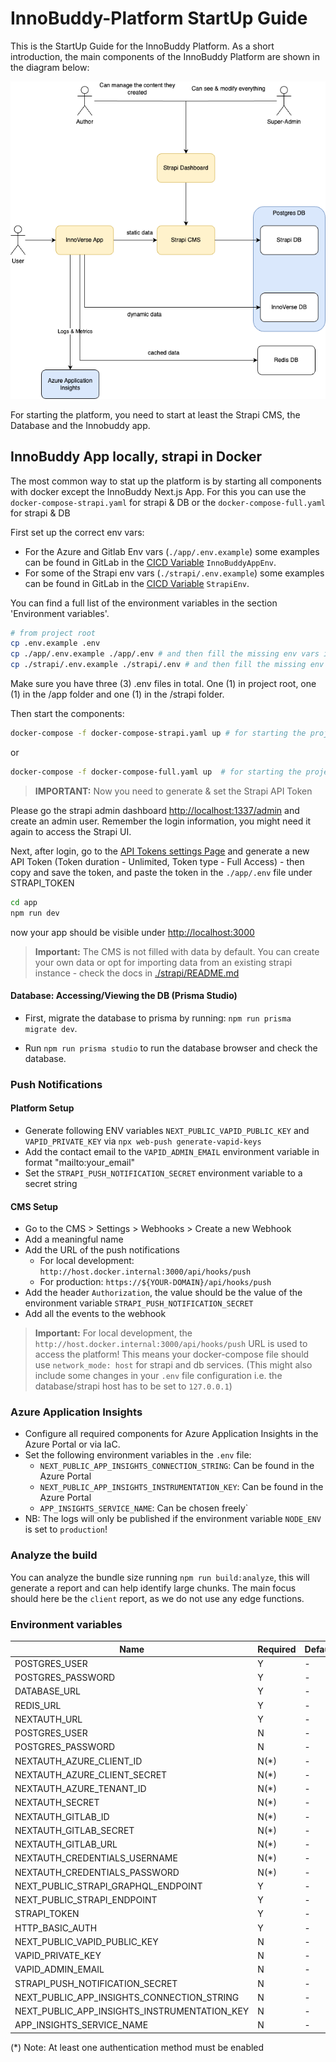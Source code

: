 # InnoBuddy-Platform StartUp Guide

This is the StartUp Guide for the InnoBuddy Platform.
As a short introduction, the main components of the InnoBuddy Platform are shown in the diagram below:

![arch](./docs/innoplatform.png)

For starting the platform, you need to start at least the Strapi CMS, the Database and the Innobuddy app.

## InnoBuddy App locally, strapi in Docker

The most common way to stat up the platform is by starting all components with docker except the InnoBuddy Next.js App.
For this you can use the `docker-compose-strapi.yaml` for strapi & DB or the `docker-compose-full.yaml` for strapi & DB

First set up the correct env vars:

- For the Azure and Gitlab Env vars (`./app/.env.example`) some examples can be found in GitLab in
  the [CICD Variable](***URL_REMOVED***) `InnoBuddyAppEnv`.
- For some of the Strapi env vars (`./strapi/.env.example`) some examples can be found in GitLab in
  the [CICD Variable](***URL_REMOVED***) `StrapiEnv`.

You can find a full list of the environment variables in the section 'Environment variables'.

```bash
# from project root
cp .env.example .env
cp ./app/.env.example ./app/.env # and then fill the missing env vars in /app
cp ./strapi/.env.example ./strapi/.env # and then fill the missing env vars in /strapi
```

Make sure you have three (3) .env files in total. One (1) in project root, one (1) in the /app folder and one (1) in the
/strapi folder.

Then start the components:

```bash
docker-compose -f docker-compose-strapi.yaml up # for starting the project with strapi
```

or

```bash
docker-compose -f docker-compose-full.yaml up  # for starting the project with strapi
```

> **IMPORTANT:**
> Now you need to generate & set the Strapi API Token

Please go the strapi admin dashboard [http://localhost:1337/admin](http://localhost:1337/admin) and create an admin
user. Remember the login information, you might need it again to access the Strapi UI.

Next, after login, go to the [API Tokens settings Page](http://localhost:1337/admin/settings/api-tokens) and generate a
new API Token (Token duration - Unlimited, Token type - Full Access) - then copy and save the token, and paste the token
in the `./app/.env` file under STRAPI_TOKEN

```bash
cd app
npm run dev
```

now your app should be visible under [http://localhost:3000](http://localhost:3000)

> **Important:**
> The CMS is not filled with data by default. You can create your own data or opt for importing data from an existing
> strapi instance - check the docs in [./strapi/README.md](./strapi/README.md##Export&Import)

#### Database: Accessing/Viewing the DB (Prisma Studio)

- First, migrate the database to prisma by running: `npm run prisma migrate dev`.

- Run `npm run prisma studio` to run the database browser and check the database.

### Push Notifications

#### Platform Setup

- Generate following ENV variables `NEXT_PUBLIC_VAPID_PUBLIC_KEY` and `VAPID_PRIVATE_KEY`
  via `npx web-push generate-vapid-keys`
- Add the contact email to the `VAPID_ADMIN_EMAIL` environment variable in format "mailto:your_email"
- Set the `STRAPI_PUSH_NOTIFICATION_SECRET` environment variable to a secret string

#### CMS Setup

- Go to the CMS > Settings > Webhooks > Create a new Webhook
- Add a meaningful name
- Add the URL of the push notifications
  - For local development: `http://host.docker.internal:3000/api/hooks/push`
  - For production: `https://${YOUR-DOMAIN}/api/hooks/push`
- Add the header `Authorization`, the value should be the value of the environment
  variable `STRAPI_PUSH_NOTIFICATION_SECRET`
- Add all the events to the webhook

> **Important:**
> For local development, the `http://host.docker.internal:3000/api/hooks/push` URL is used to access the platform!
> This means your docker-compose file should use `network_mode: host` for strapi and db services. (This might also
> include some changes in your `.env` file configuration i.e. the database/strapi host has to be set to `127.0.0.1`)

### Azure Application Insights

- Configure all required components for Azure Application Insights in the Azure Portal or via IaC.
- Set the following environment variables in the `.env` file:
  - `NEXT_PUBLIC_APP_INSIGHTS_CONNECTION_STRING`: Can be found in the Azure Portal
  - `NEXT_PUBLIC_APP_INSIGHTS_INSTRUMENTATION_KEY`: Can be found in the Azure Portal
  - `APP_INSIGHTS_SERVICE_NAME`: Can be chosen freely`
- NB: The logs will only be published if the environment variable `NODE_ENV` is set to `production`!

### Analyze the build

You can analyze the bundle size running `npm run build:analyze`, this will generate a report and can help identify large chunks.
The main focus should here be the `client` report, as we do not use any edge functions.

### Environment variables

| Name                                         | Required | Default | Stage     | Component |
| -------------------------------------------- | -------- | ------- | --------- | --------- |
| POSTGRES_USER                                | Y        | -       | Runtime   | Strapi    |
| POSTGRES_PASSWORD                            | Y        | -       | Runtime   | Strapi    |
| DATABASE_URL                                 | Y        | -       | Runtime   | Innoverse |
| REDIS_URL                                    | Y        | -       | Runtime   | Innoverse |
| NEXTAUTH_URL                                 | Y        | -       | Runtime   | Innoverse |
| POSTGRES_USER                                | N        | -       | Runtime   | Innoverse |
| POSTGRES_PASSWORD                            | N        | -       | Runtime   | Innoverse |
| NEXTAUTH_AZURE_CLIENT_ID                     | N(\*)    | -       | Runtime   | Innoverse |
| NEXTAUTH_AZURE_CLIENT_SECRET                 | N(\*)    | -       | Runtime   | Innoverse |
| NEXTAUTH_AZURE_TENANT_ID                     | N(\*)    | -       | Runtime   | Innoverse |
| NEXTAUTH_SECRET                              | N(\*)    | -       | Runtime   | Innoverse |
| NEXTAUTH_GITLAB_ID                           | N(\*)    | -       | Runtime   | Innoverse |
| NEXTAUTH_GITLAB_SECRET                       | N(\*)    | -       | Runtime   | Innoverse |
| NEXTAUTH_GITLAB_URL                          | N(\*)    | -       | Runtime   | Innoverse |
| NEXTAUTH_CREDENTIALS_USERNAME                | N(\*)    | -       | Runtime   | Innoverse |
| NEXTAUTH_CREDENTIALS_PASSWORD                | N(\*)    | -       | Runtime   | Innoverse |
| NEXT_PUBLIC_STRAPI_GRAPHQL_ENDPOINT          | Y        | -       | Buildtime | Innoverse |
| NEXT_PUBLIC_STRAPI_ENDPOINT                  | Y        | -       | Buildtime | Innoverse |
| STRAPI_TOKEN                                 | Y        | -       | Runtime   | Innoverse |
| HTTP_BASIC_AUTH                              | Y        | -       | Runtime   | Innoverse |
| NEXT_PUBLIC_VAPID_PUBLIC_KEY                 | N        | -       | Buildtime | Innoverse |
| VAPID_PRIVATE_KEY                            | N        | -       | Runtime   | Innoverse |
| VAPID_ADMIN_EMAIL                            | N        | -       | Runtime   | Innoverse |
| STRAPI_PUSH_NOTIFICATION_SECRET              | N        | -       | Runtime   | Innoverse |
| NEXT_PUBLIC_APP_INSIGHTS_CONNECTION_STRING   | N        | -       | Buildtime | Innoverse |
| NEXT_PUBLIC_APP_INSIGHTS_INSTRUMENTATION_KEY | N        | -       | Buildtime | Innoverse |
| APP_INSIGHTS_SERVICE_NAME                    | N        | -       | Runtime   | Innoverse |

(\*) Note: At least one authentication method must be enabled

